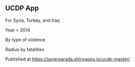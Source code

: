 
## UCDP App

For Syria, Turkey, and Iraq

Year = 2014

By type of violence

Radius by fatalities

Published at https://javierparada.shinyapps.io/ucdp-master/
